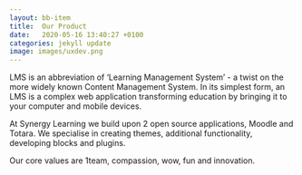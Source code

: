 ```yaml
---
layout: bb-item
title:  Our Product
date:   2020-05-16 13:40:27 +0100
categories: jekyll update
image: images/uxdev.png
---
```

LMS is an abbreviation of ‘Learning Management System’ - a twist on the more widely known Content Management System. In its simplest form, an LMS is a complex web application transforming education by bringing it to your computer and mobile devices.
 
At Synergy Learning we build upon 2 open source applications, Moodle and Totara. We specialise in creating themes, additional functionality, developing blocks and plugins. 
 
Our core values are 1team, compassion, wow, fun and innovation.
